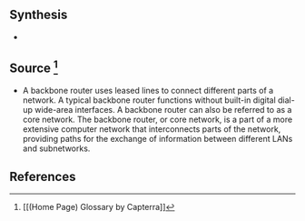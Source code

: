 ## Synthesis
- 
## Source [^1]
- A backbone router uses leased lines to connect different parts of a network. A typical backbone router functions without built-in digital dial-up wide-area interfaces. A backbone router can also be referred to as a core network. The backbone router, or core network, is a part of a more extensive computer network that interconnects parts of the network, providing paths for the exchange of information between different LANs and subnetworks.
## References

[^1]: [[(Home Page) Glossary by Capterra]]